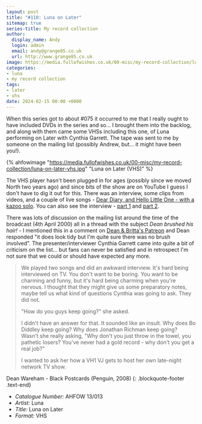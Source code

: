 ```yaml
---
layout: post
title: "#110: Luna on Later"
sitemap: true
series-title: My record collection
author:
  display_name: Andy
  login: admin
  email: andy@grange85.co.uk
  url: http://www.grange85.co.uk
image: https://media.fullofwishes.co.uk/00-misc/my-record-collection/luna-on-later-vhs.jpg
categories:
- luna
- my record collection
tags:
- later
- vhs
date: 2024-02-15 00:00 +0000
---
```

When this series got to about #075 it occurred to me that I really ought to have included DVDs in the series and so... I brought them into the backlog, and along with them came some VHSs including this one, of Luna performing on Later with Cynthia Garrett. The tape was sent to me by someone on the mailing list (possibly Andrew, but... it might have been you!).

{% ahfowimage "https://media.fullofwishes.co.uk/00-misc/my-record-collection/luna-on-later-vhs.jpg" "Luna on Later (VHS)" %}

The VHS player hasn't been plugged in for ages (possibly since we moved North two years ago) and since bits of the show are on YouTube I guess I don't have to dig it out for this. There was an interview, some clips from videos, and a couple of live songs - [Dear Diary, and Hello Little One - with a kazoo solo](https://www.youtube.com/watch?v=Yj5xwGgMo8g). You can also see the interview - [part 1](https://www.youtube.com/watch?v=4JruMR1CybI) and [part 2](https://www.youtube.com/watch?v=BKu-Tke9SBc).

There was lots of discussion on the mailing list around the time of the broadcast (4th April 2000) all in a thread with the subject _Dean brushed his hair!_ - I mentioned this in a comment on [Dean & Britta's Patreon](https://www.patreon.com/posts/luna-play-dear-85310744) and Dean responded "it does look tidy but I'm quite sure there was no brush involved". The presenter/interviewer Cynthia Garrett came into quite a bit of criticism on the list... but fans can never be satisfied and in retrospect I'm not sure that we could or should have expected any more.

> We played two songs and did an awkward interview. It's hard being interviewed on TV. You don't want to be boring. You want to be charming and funny, but it's hard being charming when you're nervous. I thought that they might give us some preparatory notes, maybe tell us what kind of questions Cynthia was going to ask. They did not.
> 
> "How do you guys keep going?" she asked.
> 
> I didn't have an answer for that. It sounded like an insult. Why does Bo Diddley keep going? Why does Jonathan Richman keep going? Wasn't she really asking, "Why don't you just throw in the towel, you pathetic losers? You've never had a gold record - why don't you get a real job?"
> 
> I wanted to ask her how a VH1 VJ gets to host her own late-night network TV show.

 Dean Wareham - Black Postcards (Penguin, 2008)
{: .blockquote-footer .text-end}

 - *Catalogue Number:* AHFOW 13/013
 - *Artist:* Luna
 - *Title:* Luna on Later
 - *Format:* VHS

